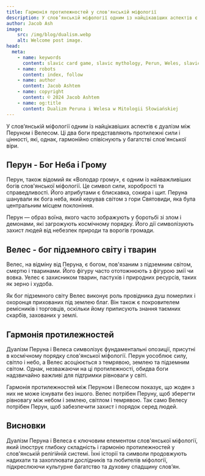 ```yaml
---
title: Гармонія протилежностей у слов'янській міфології
description: У слов’янській міфології одним із найцікавіших аспектів є дуалізм між Перуном і Велесом. Ці два боги представляють протилежні сили і цінності, які, однак, гармонійно співіснують у багатстві слов'янської віри.
author: Jacob Ash
image:
    src: /img/blog/dualism.webp
    alt: Welcome post image.
head:
  meta:
    - name: keywords
      content: slavic card game, slavic mythology, Perun, Weles, slavic gods
    - name: robots
      content: index, follow
    - name: author
      content: Jacob Ashtem
    - name: copyright
      content: © 2024 Jacob Ashtem
    - name: og:title
      content: Dualizm Peruna i Welesa w Mitologii Słowiańskiej
---
```

У слов’янській міфології одним із найцікавіших аспектів є дуалізм між Перуном і Велесом. Ці два боги представляють протилежні сили і цінності, які, однак, гармонійно співіснують у багатстві слов'янської віри.
<!--more-->
## Перун - Бог Неба і Грому

Перун, також відомий як «Володар грому», є одним із найважливіших богів слов'янської міфології. Це символ сили, хоробрості та справедливості. Його атрибутами є блискавка, сокира і щит. Перуна шанували як бога неба, який керував світом з гори Святовиди, яка була центральним місцем поклоніння.

Перун — образ воїна, якого часто зображують у боротьбі зі злом і демонами, які загрожують космічному порядку. Його дії символізують захист людей від небезпек природи та ворогів громади.

## Велес - бог підземного світу і тварин

Велес, на відміну від Перуна, є богом, пов'язаним з підземним світом, смертю і тваринами. Його фігуру часто ототожнюють з фігурою змії чи вовка. Уелес є захисником тварин, пастухів і природних ресурсів, таких як зерно і худоба.

Як бог підземного світу Велес виконує роль провідника душ померлих і охоронця прихованих під землею благ. Він також є покровителем ремісників і торговців, оскільки йому приписують знання таємних скарбів, захованих у землі.

## Гармонія протилежностей

Дуалізм Перуна і Велеса символізує фундаментальні опозиції, присутні в космічному порядку слов'янської міфології. Перун уособлює силу, світло і небо, а Велес асоціюється з темрявою, землею та підземним світом. Однак, незважаючи на ці протилежності, обидва боги надзвичайно важливі для підтримки рівноваги у світі.

Гармонія протилежностей між Перуном і Велесом показує, що жоден з них не може існувати без іншого. Велес потрібен Перуну, щоб зберегти рівновагу між небом і землею, світлом і темрявою. Так само Велесу потрібен Перун, щоб забезпечити захист і порядок серед людей.

## Висновки

Дуалізм Перуна і Велеса є ключовим елементом слов'янської міфології, який ілюструє глибоку складність і гармонію протилежностей у слов'янській релігійній системі. Їхні історії та символи продовжують надихати та захоплювати дослідників та любителів міфології, підкреслюючи культурне багатство та духовну спадщину слов’ян.